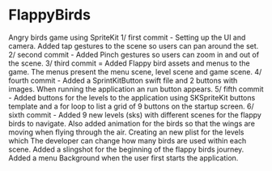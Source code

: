 # FlappyBirds
Angry birds game using SpriteKit
1/ first commit - Setting up the UI and camera. Added tap gestures to the scene so users can pan around the set.
2/ second commit - Added Pinch gestures so users can zoom in and out of the scene.
3/ third commit = Added Flappy bird assets and menus to the game. The menus present the menu scene, level scene and game scene.
4/ fourth commit - Added a SprintKitButton swift file and 2 buttons with images. When running the application an run button appears.
5/ fifth commit - Added buttons for the levels to the application using SKSpriteKit buttons template and a for loop to list a grid
of 9 buttons on the startup screen.
6/ sixth commit - Added 9 new levels (sks) with different scenes for the flappy birds to navigate. Also added animation for the birds
so that the wings are moving when flying through the air. Creating an new plist for the levels which The developer can change how many
birds are used within each scene. Added a slingshot for the beginning of the flappy birds journey. Added a menu Background when the user
first starts the application.

